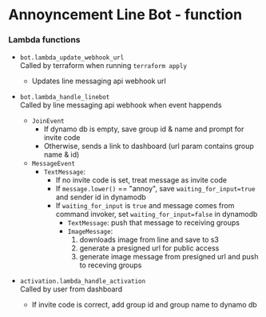 # Annoyncement Line Bot - function

### Lambda functions

- `bot.lambda_update_webhook_url`\
  Called by terraform when running `terraform apply`
  - Updates line messaging api webhook url

- `bot.lambda_handle_linebot`\
  Called by line messaging api webhook when event happends
  - `JoinEvent`
    - If dynamo db is empty, save group id & name and prompt for invite code
    - Otherwise, sends a link to dashboard (url param contains group name & id)
  - `MessageEvent`
    - `TextMessage`:
      - If no invite code is set, treat message as invite code
      - If `message.lower()` == "annoy", save `waiting_for_input=true` and
        sender id in dynamodb
      - If `waiting_for_input` is `true` and message comes from command invoker,
        set `waiting_for_input=false` in dynamodb
        - `TextMessage`: push that message to receiving groups
        - `ImageMessage`:
          1. downloads image from line and save to s3
          2. generate a presigned url for public access
          3. generate image message from presigned url and push to receving
             groups

- `activation.lambda_handle_activation`\
  Called by user from dashboard
  - If invite code is correct, add group id and group name to dynamo db
